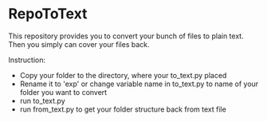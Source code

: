 # RepoToText

This repository provides you to convert your bunch of files to plain text.
Then you simply can cover your files back.

Instruction:
  - Copy your folder to the directory, where your to_text.py placed
  - Rename it to 'exp' or change variable name in to_text.py to name of your folder you want to convert
  - run to_text.py
  - run from_text.py to get your folder structure back from text file
